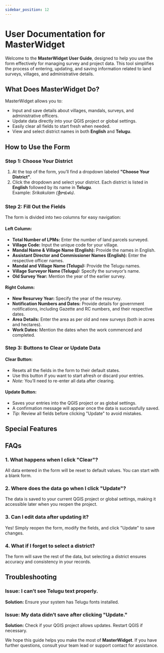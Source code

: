 ```yaml
---
sidebar_position: 12
---
```


# User Documentation for MasterWidget

Welcome to the **MasterWidget User Guide**, designed to help you use the form effectively for managing survey and project data. This tool simplifies the process of entering, updating, and saving information related to land surveys, villages, and administrative details.

## What Does MasterWidget Do?

MasterWidget allows you to:

- Input and save details about villages, mandals, surveys, and administrative officers.
- Update data directly into your QGIS project or global settings.
- Easily clear all fields to start fresh when needed.
- View and select district names in both **English** and **Telugu**.

## How to Use the Form

### Step 1: Choose Your District

1. At the top of the form, you’ll find a dropdown labeled **"Choose Your District"**.
2. Click the dropdown and select your district. Each district is listed in **English** followed by its name in **Telugu**.  
   Example: *Srikakulam (శ్రీకాకుళం)*.

### Step 2: Fill Out the Fields

The form is divided into two columns for easy navigation:

#### **Left Column:**

- **Total Number of LPMs:** Enter the number of land parcels surveyed.
- **Village Code:** Input the unique code for your village.
- **Mandal Name & Village Name (English):** Provide the names in English.
- **Assistant Director and Commissioner Names (English):** Enter the respective officer names.
- **Mandal and Village Name (Telugu):** Provide the Telugu names.
- **Village Surveyor Name (Telugu):** Specify the surveyor’s name.
- **Old Survey Year:** Mention the year of the earlier survey.

#### **Right Column:**

- **New Resurvey Year:** Specify the year of the resurvey.
- **Notification Numbers and Dates:** Provide details for government notifications, including Gazette and RC numbers, and their respective dates.
- **Area Details:** Enter the area as per old and new surveys (both in acres and hectares).
- **Work Dates:** Mention the dates when the work commenced and completed.

### Step 3: Buttons to Clear or Update Data

#### **Clear Button:**

- Resets all the fields in the form to their default states.
- Use this button if you want to start afresh or discard your entries.
- *Note:* You’ll need to re-enter all data after clearing.

#### **Update Button:**

- Saves your entries into the QGIS project or as global settings.
- A confirmation message will appear once the data is successfully saved.
- *Tip:* Review all fields before clicking "Update" to avoid mistakes.

## Special Features

## FAQs

### 1. What happens when I click "Clear"?

All data entered in the form will be reset to default values. You can start with a blank form.

### 2. Where does the data go when I click "Update"?

The data is saved to your current QGIS project or global settings, making it accessible later when you reopen the project.

### 3. Can I edit data after updating it?

Yes! Simply reopen the form, modify the fields, and click "Update" to save changes.

### 4. What if I forget to select a district?

The form will save the rest of the data, but selecting a district ensures accuracy and consistency in your records.

## Troubleshooting

### **Issue:** I can’t see Telugu text properly.

**Solution:** Ensure your system has Telugu fonts installed.

### **Issue:** My data didn’t save after clicking "Update."

**Solution:** Check if your QGIS project allows updates. Restart QGIS if necessary.

We hope this guide helps you make the most of **MasterWidget**. If you have further questions, consult your team lead or support contact for assistance.
